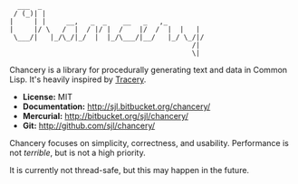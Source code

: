 ```
  ___  _
 / (_)| |
|     | |     __,   _  _    __   _   ,_
|     |/ \   /  |  / |/ |  /    |/  /  |  |   |
 \___/|   |_/\_/|_/  |  |_/\___/|__/   |_/ \_/|/
                                             /|
                                             \|
```

Chancery is a library for procedurally generating text and data in Common
Lisp.  It's heavily inspired by [Tracery][].

[Tracery]: http://tracery.io/

* **License:** MIT
* **Documentation:** <http://sjl.bitbucket.org/chancery/>
* **Mercurial:** <http://bitbucket.org/sjl/chancery/>
* **Git:** <http://github.com/sjl/chancery/>

Chancery focuses on simplicity, correctness, and usability.  Performance is not
*terrible*, but is not a high priority.

It is currently not thread-safe, but this may happen in the future.
